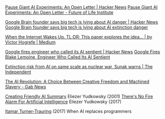 
[Pause Giant AI Experiments: An Open Letter | Hacker News](https://news.ycombinator.com/item?id=35348353)
[Pause Giant AI Experiments: An Open Letter - Future of Life Institute](https://futureoflife.org/open-letter/pause-giant-ai-experiments/)

[Google Brain founder says big tech is lying about AI danger | Hacker News](https://news.ycombinator.com/item?id=38072218)
[Google Brain founder says big tech is lying about AI extinction danger](https://www.afr.com/technology/google-brain-founder-says-big-tech-is-lying-about-ai-human-extinction-danger-20231027-p5efnz)

[When the Internet Wakes Up. TL;DR: This paper explores the idea… | by Victor Hogrefe | Medium](https://victorhogrefe.medium.com/when-the-internet-wakes-up-e1e85eae4117)

[Google fires engineer who called its AI sentient | Hacker News](https://news.ycombinator.com/item?id=32198214)
[Google Fires Blake Lemoine, Engineer Who Called Its AI Sentient](https://www.bigtechnology.com/p/google-fires-blake-lemoine-engineer)

[Extinction risk from AI on same scale as nuclear war, Sunak warns | The Independent](https://www.independent.co.uk/news/uk/politics/ai-sunak-weapon-war-uk-b2436000.html)

[The AI Revolution: A Choice Between Creative Freedom and Machined Slavery - Gab News](https://news.gab.com/2024/04/the-ai-revolution-a-choice-between-creative-freedom-and-machined-slavery/)

[Creating Friendly AI Summary](https://www.lesswrong.com/tag/creating-friendly-ai)
Eliezer Yudkowsky (2001)
[There's No Fire Alarm For Artificial Intelligence](https://www.lesswrong.com/posts/BEtzRE2M5m9YEAQpX/there-s-no-fire-alarm-for-artificial-general-intelligence)
Eliezer Yudkowsky (2017)

[Itamar Turner-Trauring](https://codewithoutrules.com/2017/02/19/ai-replace-programmers/)
(2017) When AI replaces programmers
